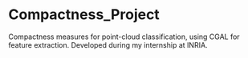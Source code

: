 # Compactness_Project
Compactness measures for point-cloud classification, using CGAL for feature extraction. Developed during my internship at INRIA.
